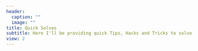 ```yaml
---
header:
  caption: ""
  image: ""
title: Quick Solves
subtitle: Here I'll be providing quick Tips, Hacks and Tricks to solve short Data issues that might arise.
view: 2
---
```

